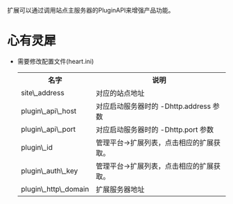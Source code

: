 
扩展可以通过调用站点主服务器的PluginAPI来增强产品功能。

心有灵犀
====


* 需要修改配置文件(heart.ini)
	
	<table>
	<tr>
		<th> 名字</th>
		<th> 说明</th>
	</tr>
	<tr>
		<td> site\_address </td>
		<td> 对应的站点地址 </td>
	</tr>
	<tr>
		<td> plugin\_api\_host </td>
		<td>对应启动服务器时的 -Dhttp.address 参数</td>
	</tr>
	<tr>
		<td> plugin\_api\_port </td>
		<td>对应启动服务器时的 -Dhttp.port 参数</td>
	</tr>
	<tr>
		<td> plugin\_id </td>
		<td>管理平台->扩展列表，点击相应的扩展获取。</td>
	</tr>
	<tr>
		<td> plugin\_auth\_key </td>
		<td>管理平台->扩展列表，点击相应的扩展获取。</td>
	</tr>
	<tr>
		<td> plugin\_http\_domain </td>
		<td> 扩展服务器地址 </td>
	</tr>
	
	</tabel>
		
